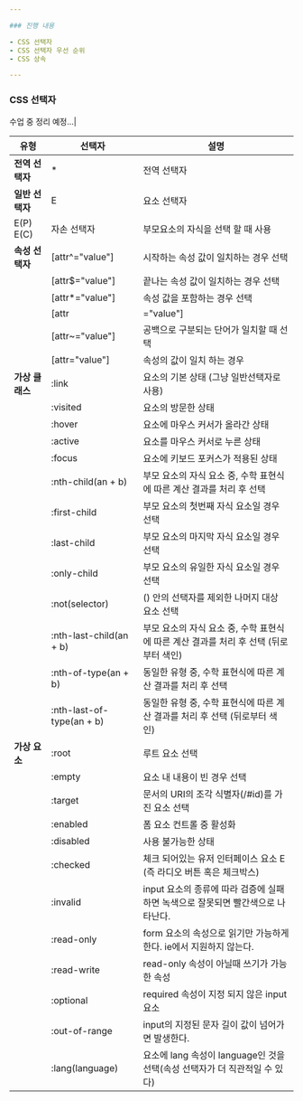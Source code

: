 ```yaml
---

### 진행 내용

- CSS 선택자
- CSS 선택자 우선 순위
- CSS 상속

---
```


### CSS 선택자

수업 중 정리 예정...|

유형 | 선택자 | 설명|
--- | --- | ---|
**전역 선택자** | * | 전역 선택자 | 모든 요소 타입의 수식명을 나타낸다. 혼란을 피하기 위해 *을 생략하지 않는걸 권장합니다. 예를 들어 div:first-child과 div:first-child를 생각해보면 이해가 빠릅니다. 여기서 div *:first-child가 더 가독성이 좋을 것입니다.|
**일반 선택자** | E | 요소 선택자 | 문서 안에 선택된 element|
 | E(P) E(C) | 자손 선택자 | 부모요소의 자식을 선택 할 때 사용|
**속성 선택자** | [attr^="value"] | 시작하는 속성 값이 일치하는 경우 선택|
        | [attr$="value"] | 끝나는 속성 값이 일치하는 경우 선택|
        | [attr*="value"] | 속성 값을 포함하는 경우 선택|
        | [attr|="value"] | 하이픈(-)으로 구분되는 단어가 일치할 때 선택 (국내에서 잘 사용하지 않는다.)
        | [attr~="value"] | 공백으로 구분되는 단어가 일치할 때 선택
        | [attr="value"] | 속성의 값이 일치 하는 경우
**가상 클래스** | :link | <a> 요소의 기본 상태 (그냥 일반선택자로 사용)
         | :visited | <a> 요소의 방문한 상태
         | :hover | 요소에 마우스 커서가 올라간 상태
         | :active | 요소를 마우스 커서로 누른 상태
         | :focus | 요소에 키보드 포커스가 적용된 상태
         | :nth-child(an + b) | 부모 요소의 자식 요소 중, 수학 표현식에 따른 계산 결과를 처리 후 선택
         | :first-child | 부모 요소의 첫번째 자식 요소일 경우 선택
         | :last-child | 부모 요소의 마지막 자식 요소일 경우 선택
         | :only-child | 부모 요소의 유일한 자식 요소일 경우 선택
         | :not(selector) | () 안의 선택자를 제외한 나머지 대상 요소 선택
         | :nth-last-child(an + b) | 부모 요소의 자식 요소 중, 수학 표현식에 따른 계산 결과를 처리 후 선택 (뒤로부터 색인)
         | :nth-of-type(an + b) | 동일한 유형 중, 수학 표현식에 따른 계산 결과를 처리 후 선택
         | :nth-last-of-type(an + b) | 동일한 유형 중, 수학 표현식에 따른 계산 결과를 처리 후 선택 (뒤로부터 색인)
**가상 요소** | :root | 루트 요소 선택
        | :empty | 요소 내 내용이 빈 경우 선택
        | :target | 문서의 URI의 조각 식별자(/#id)를 가진 요소 선택
        | :enabled | 폼 요소 컨트롤 중 활성화
        | :disabled | 사용 불가능한 상태
        | :checked | 체크 되어있는 유저 인터페이스 요소 E (즉 라디오 버튼 혹은 체크박스)
        | :invalid | input 요소의 종류에 따라 검증에 실패하면 녹색으로 잘못되면 빨간색으로 나타난다.
        | :read-only | form 요소의 속성으로 읽기만 가능하게 한다. ie에서 지원하지 않는다.
        | :read-write | read-only 속성이 아닐때 쓰기가 가능한 속성
        | :optional | required 속성이 지정 되지 않은 input 요소
        | :out-of-range | input의 지정된 문자 길이 값이 넘어가면 발생한다.
         | :lang(language) | 요소에 lang 속성이 language인 것을 선택(속성 선택자가 더 직관적일 수 있다)
